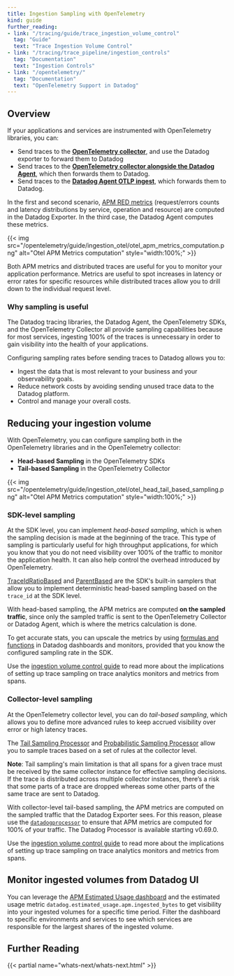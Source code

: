 ```yaml
---
title: Ingestion Sampling with OpenTelemetry
kind: guide
further_reading:
- link: "/tracing/guide/trace_ingestion_volume_control"
  tag: "Guide"
  text: "Trace Ingestion Volume Control"
- link: "/tracing/trace_pipeline/ingestion_controls"
  tag: "Documentation"
  text: "Ingestion Controls"
- link: "/opentelemetry/"
  tag: "Documentation"
  text: "OpenTelemetry Support in Datadog"
---
```


## Overview

If your applications and services are instrumented with OpenTelemetry libraries, you can: 
- Send traces to the **[OpenTelemetry collector][1]**, and use the Datadog exporter to forward them to Datadog
- Send traces to the **[OpenTelemetry collector alongside the Datadog Agent][2]**, which then forwards them to Datadog.
- Send traces to the **[Datadog Agent OTLP ingest][3]**, which forwards them to Datadog.

In the first and second scenario, [APM RED metrics][4] (request/errors counts and latency distributions by service, operation and resource) are computed in the Datadog Exporter. In the third case, the Datadog Agent computes these metrics.

{{< img src="/opentelemetry/guide/ingestion_otel/otel_apm_metrics_computation.png" alt="Otel APM Metrics computation" style="width:100%;" >}}

Both APM metrics and distributed traces are useful for you to monitor your application performance. Metrics are useful to spot increases in latency or error rates for specific resources while distributed traces allow you to drill down to the individual request level.

### Why sampling is useful

The Datadog tracing libraries, the Datadog Agent, the OpenTelemetry SDKs, and the OpenTelemetry Collector all provide sampling capabilities because for most services, ingesting 100% of the traces is unnecessary in order to gain visibility into the health of your applications. 

Configuring sampling rates before sending traces to Datadog allows you to: 
- Ingest the data that is most relevant to your business and your observability goals.
- Reduce network costs by avoiding sending unused trace data to the Datadog platform.
- Control and manage your overall costs.

## Reducing your ingestion volume

With OpenTelemetry, you can configure sampling both in the OpenTelemetry libraries and in the OpenTelemetry collector: 
- **Head-based Sampling** in the OpenTelemetry SDKs
- **Tail-based Sampling** in the OpenTelemetry Collector

{{< img src="/opentelemetry/guide/ingestion_otel/otel_head_tail_based_sampling.png" alt="Otel APM Metrics computation" style="width:100%;" >}}

### SDK-level sampling

At the SDK level, you can implement _head-based sampling_, which is when the sampling decision is made at the beginning of the trace. This type of sampling is particularly useful for high throughput applications, for which you know that you do not need visibility over 100% of the traffic to monitor the application health. It can also help control the overhead introduced by OpenTelemetry.

[TraceIdRatioBased][5] and [ParentBased][6] are the SDK's built-in samplers that allow you to implement deterministic head-based sampling based on the `trace_id` at the SDK level.

With head-based sampling, the APM metrics are computed **on the sampled traffic**, since only the sampled traffic is sent to the OpenTelemetry Collector or Datadog Agent, which is where the metrics calculation is done.

To get accurate stats, you can upscale the metrics by using [formulas and functions][7] in Datadog dashboards and monitors, provided that you know the configured sampling rate in the SDK.

Use the [ingestion volume control guide][8] to read more about the implications of setting up trace sampling on trace analytics monitors and metrics from spans.

### Collector-level sampling

At the OpenTelemetry collector level, you can do _tail-based sampling_, which allows you to define more advanced rules to keep accrued visibility over error or high latency traces.

The [Tail Sampling Processor][9] and [Probabilistic Sampling Processor][10] allow you to sample traces based on a set of rules at the collector level.

**Note**: Tail sampling's main limitation is that all spans for a given trace must be received by the same collector instance for effective sampling decisions. If the trace is distributed across multiple collector instances, there’s a risk that some parts of a trace are dropped whereas some other parts of the same trace are sent to Datadog.

With collector-level tail-based sampling, the APM metrics are computed on the sampled traffic that the Datadog Exporter sees. For this reason, please use the [`datadogprocessor`][11] to ensure that APM metrics are computed for 100% of your traffic. The Datadog Processor is available starting v0.69.0.

Use the [ingestion volume control guide][8] to read more about the implications of setting up trace sampling on trace analytics monitors and metrics from spans.

## Monitor ingested volumes from Datadog UI

You can leverage the [APM Estimated Usage dashboard][12] and the estimated usage metric `datadog.estimated_usage.apm.ingested_bytes` to get visibility into your ingested volumes for a specific time period. Filter the dashboard to specific environments and services to see which services are responsible for the largest shares of the ingested volume.


## Further Reading

{{< partial name="whats-next/whats-next.html" >}}

[1]: /opentelemetry/otel_collector_datadog_exporter
[2]: /opentelemetry/otel_collector_datadog_exporter/?tab=alongsidetheagent#4-run-the-collector
[3]: /opentelemetry/otlp_ingest_in_the_agent
[4]: /tracing/metrics/metrics_namespace/
[5]: https://github.com/open-telemetry/opentelemetry-specification/blob/main/specification/trace/sdk.md#traceidratiobased
[6]: https://github.com/open-telemetry/opentelemetry-specification/blob/main/specification/trace/sdk.md#parentbased
[7]: /dashboards/functions/#add-a-function
[8]: /tracing/guide/trace_ingestion_volume_control/#effects-of-reducing-trace-ingestion-volume
[9]: https://github.com/open-telemetry/opentelemetry-collector-contrib/blob/main/processor/tailsamplingprocessor/README.md
[10]: https://github.com/open-telemetry/opentelemetry-collector-contrib/blob/main/processor/probabilisticsamplerprocessor/README.md
[11]: https://github.com/open-telemetry/opentelemetry-collector-contrib/tree/main/processor/datadogprocessor
[12]: https://app.datadoghq.com/dash/integration/apm_estimated_usage

